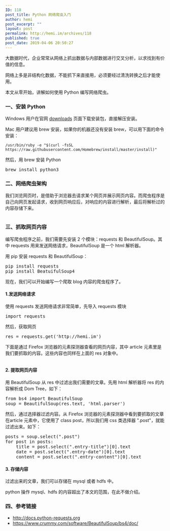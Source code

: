 ```yaml
---
ID: 118
post_title: Python 网络爬虫入门
author: hemi
post_excerpt: ""
layout: post
permalink: http://hemi.im/archives/118
published: true
post_date: 2019-04-06 20:50:27
---
```

<!-- wp:paragraph -->
<p>大数据时代，企业常常从网络上抓出数据与内部数据进行交叉分析，以求找到有价值的信息。</p>
<!-- /wp:paragraph -->

<!-- wp:paragraph -->
<p>网络上多是非结构化数据，不能抓下来直接用，必须要经过清洗转换之后才能使用。</p>
<!-- /wp:paragraph -->

<!-- wp:paragraph -->
<p>本文从零开始，讲解如何使用 Python 编写网络爬虫。</p>
<!-- /wp:paragraph -->

<!-- wp:heading {"level":3} -->
<h3>一、安装 Python</h3>
<!-- /wp:heading -->

<!-- wp:paragraph -->
<p>Windows 用户在官网 <a href="https://www.python.org/downloads/">downloads</a> 页面下载安装包，直接解压安装。</p>
<!-- /wp:paragraph -->

<!-- wp:paragraph -->
<p>Mac 用户建议用 brew 安装，如果你的机器还没有安装 brew，可以用下面的命令安装：</p>
<!-- /wp:paragraph -->

<!-- wp:preformatted -->
<pre class="wp-block-preformatted"><code>/usr/bin/ruby -e "$(curl -fsSL https://raw.githubusercontent.com/Homebrew/install/master/install)"</code></pre>
<!-- /wp:preformatted -->

<!-- wp:paragraph -->
<p>然后，用 brew 安装 Python</p>
<!-- /wp:paragraph -->

<!-- wp:preformatted -->
<pre class="wp-block-preformatted">brew install python3</pre>
<!-- /wp:preformatted -->

<!-- wp:heading {"level":3} -->
<h3>二、网络爬虫架构</h3>
<!-- /wp:heading -->

<!-- wp:paragraph -->
<p>我们浏览网页时，是借助于浏览器去请求某个网页并展示网页内容。而爬虫程序是自己向网页发起请求，收到网页响应后，对响应的内容进行解析，最后将解析过的内容存储下来。</p>
<!-- /wp:paragraph -->

<!-- wp:image -->
<figure class="wp-block-image"><img src="https://i.loli.net/2019/04/06/5ca8872e41c8b.jpg" alt=""/></figure>
<!-- /wp:image -->

<!-- wp:heading {"level":3} -->
<h3>三、抓取网页内容</h3>
<!-- /wp:heading -->

<!-- wp:paragraph -->
<p>编写爬虫程序之前，我们需要先安装 2 个模块：requests 和 BeautifulSoup。其中 requests 用来发送网络请求，BeautifulSoup 是一个 html 解析器。</p>
<!-- /wp:paragraph -->

<!-- wp:paragraph -->
<p>用 pip 安装 requests 和 BeautifulSoup：</p>
<!-- /wp:paragraph -->

<!-- wp:preformatted -->
<pre class="wp-block-preformatted">pip install requests<br>pip install BeatuifulSoup4</pre>
<!-- /wp:preformatted -->

<!-- wp:paragraph -->
<p>现在，我们可以开始编写一个爬取 blog 内容的爬虫程序了。</p>
<!-- /wp:paragraph -->

<!-- wp:heading {"level":4} -->
<h4>1.发送网络请求</h4>
<!-- /wp:heading -->

<!-- wp:paragraph -->
<p>使用 requests 发送网络请求非常简单，先导入 requests 模块</p>
<!-- /wp:paragraph -->

<!-- wp:preformatted -->
<pre class="wp-block-preformatted">import requests</pre>
<!-- /wp:preformatted -->

<!-- wp:paragraph -->
<p>然后，获取网页</p>
<!-- /wp:paragraph -->

<!-- wp:preformatted -->
<pre class="wp-block-preformatted">res = requests.get('http://hemi.im')</pre>
<!-- /wp:preformatted -->

<!-- wp:paragraph -->
<p>下面是通过 Firefox 浏览器的元素探测器查看的网页内容，其中 article 元素里是我们要抓取的内容。这些内容也同样在上面的 res 对象中。</p>
<!-- /wp:paragraph -->

<!-- wp:image -->
<figure class="wp-block-image"><img src="https://i.loli.net/2019/04/06/5ca892e22d79c.jpg" alt=""/></figure>
<!-- /wp:image -->

<!-- wp:heading {"level":4} -->
<h4>2. 提取网页内容</h4>
<!-- /wp:heading -->

<!-- wp:paragraph -->
<p>用 BeautifulSoup 从 res 中过滤出我们需要的文章。先用 html 解析器将 res 的内容解析成 Dom Tree，如下：</p>
<!-- /wp:paragraph -->

<!-- wp:preformatted -->
<pre class="wp-block-preformatted">from bs4 import BeautifulSoup<br>soup = BeautifulSoup(res.text, 'html.parser')</pre>
<!-- /wp:preformatted -->

<!-- wp:paragraph -->
<p>然后，通过选择器过滤内容。从 Firefox 浏览器的元素探测器中看到要抓取的文章在article 元素中，它使用了 class post，所以我们用 css 类选择器 ".post"，就能过滤出来。如下：</p>
<!-- /wp:paragraph -->

<!-- wp:preformatted -->
<pre class="wp-block-preformatted">posts = soup.select(".post")<br>for post in posts:<br>    title = post.select(".entry-title")[0].text<br>    date = post.select(".entry-date")[0].text<br>    content = post.select(".entry-content")[0].text</pre>
<!-- /wp:preformatted -->

<!-- wp:heading {"level":4} -->
<h4>3. 存储内容</h4>
<!-- /wp:heading -->

<!-- wp:paragraph -->
<p>过滤出来的文章，我们可以存储在 mysql 或者 hdfs 中。</p>
<!-- /wp:paragraph -->

<!-- wp:paragraph -->
<p>python 操作 mysql、hdfs 的内容超出了本文的范围，在此不做介绍。</p>
<!-- /wp:paragraph -->

<!-- wp:heading {"level":3} -->
<h3>四、参考链接</h3>
<!-- /wp:heading -->

<!-- wp:list -->
<ul><li><a href="http://docs.python-requests.org">http://docs.python-requests.org</a></li><li><a href="https://www.crummy.com/software/BeautifulSoup/bs4/doc/">https://www.crummy.com/software/BeautifulSoup/bs4/doc/</a></li></ul>
<!-- /wp:list -->